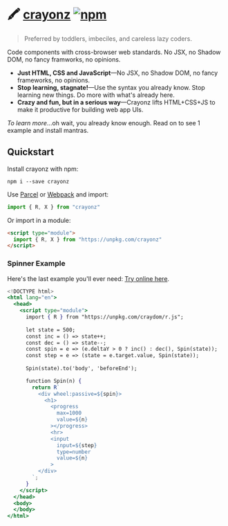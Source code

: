 # :crayon: [crayonz](https://github.com/dosyago/crayonz) [![npm](https://img.shields.io/npm/v/crayonz.svg?label=&color=0080FF)](https://github.com/dosyago/crayonz/releases/latest)

> Preferred by toddlers, imbeciles, and careless lazy coders.

Code components with cross-browser web standards. No JSX, no Shadow DOM, no fancy framworks, no opinions. 

- **Just HTML, CSS and JavaScript**—No JSX, no Shadow DOM, no fancy frameworks, no opinions. 
- **Stop learning, stagnate!**—Use the syntax you already know. Stop learning new things. Do more with what's already here.
- **Crazy and fun, but in a serious way**—Crayonz lifts HTML+CSS+JS to make it productive for building web app UIs. 

*To learn more*...oh wait, you already know enough. Read on to see 1 example and install mantras.

## Quickstart

Install crayonz with npm:

```console
npm i --save crayonz
```

Use [Parcel](https://parceljs.org) or [Webpack](https://webpack.js.org) and import:

```js
import { R, X } from "crayonz"
```

Or import in a module:

```html
<script type="module">
  import { R, X } from "https://unpkg.com/crayonz"
</script>
```

### Spinner Example

Here's the last example you'll ever need:
[Try online here](https://codepen.io/dosycorp/pen/OJPQQzB?editors=1000).

```jsx
<!DOCTYPE html>
<html lang="en">
  <head> 
    <script type="module">
      import { R } from "https://unpkg.com/craydom/r.js";
      
      let state = 500;
      const inc = () => state++;
      const dec = () => state--;
      const spin = e => (e.deltaY > 0 ? inc() : dec(), Spin(state));
      const step = e => (state = e.target.value, Spin(state));
      
      Spin(state).to('body', 'beforeEnd');

      function Spin(n) {
        return R`  
          <div wheel:passive=${spin}>
            <h1>
              <progress 
                max=1000
                value=${n}
              ></progress>
              <hr>
              <input 
                input=${step}
                type=number 
                value=${n}
              >
          </div>
        `;
      }
    </script>
  </head>
  <body>
  </body>
</html>
```
